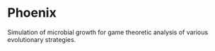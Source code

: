 # Phoenix
Simulation of microbial growth for game theoretic analysis of various evolutionary strategies.
